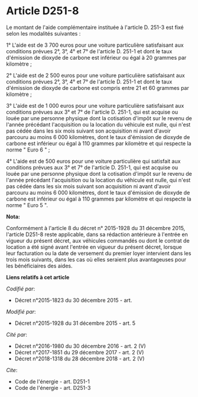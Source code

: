 # Article D251-8

Le montant de l'aide complémentaire instituée à l'article D. 251-3 est fixé selon les modalités suivantes : 

1° L'aide est de 3 700 euros pour une voiture particulière satisfaisant aux conditions prévues 2°, 3°, 4° et 7° de l'article
D. 251-1 et dont le taux d'émission de dioxyde de carbone est inférieur ou égal à 20 grammes par kilomètre ; 

2° L'aide est de 2 500 euros pour une voiture particulière satisfaisant aux conditions prévues 2°, 3°, 4° et 7° de l'article
D. 251-1 et dont le taux d'émission de dioxyde de carbone est compris entre 21 et 60 grammes par kilomètre ; 

3° L'aide est de 1 000 euros pour une voiture particulière satisfaisant aux conditions prévues aux 3° et 7° de l'article D.
251-1, qui est acquise ou louée par une personne physique dont la cotisation d'impôt sur le revenu de l'année précédant
l'acquisition ou la location du véhicule est nulle, qui n'est pas cédée dans les six mois suivant son acquisition ni avant
d'avoir parcouru au moins 6 000 kilomètres, dont le taux d'émission de dioxyde de carbone est inférieur ou égal à 110 grammes
par kilomètre et qui respecte la norme " Euro 6 " ; 

4° L'aide est de 500 euros pour une voiture particulière qui satisfait aux conditions prévues aux 3° et 7° de l'article D.
251-1, qui est acquise ou louée par une personne physique dont la cotisation d'impôt sur le revenu de l'année précédant
l'acquisition ou la location du véhicule est nulle, qui n'est pas cédée dans les six mois suivant son acquisition ni avant
d'avoir parcouru au moins 6 000 kilomètres, dont le taux d'émission de dioxyde de carbone est inférieur ou égal à 110 grammes
par kilomètre et qui respecte la norme " Euro 5 ".

**Nota:**

Conformément à l'article 8 du décret n° 2015-1928 du 31 décembre 2015, l'article D251-8 reste applicable, dans sa rédaction
antérieure à l'entrée en vigueur du présent décret, aux véhicules commandés ou dont le contrat de location a été signé avant
l'entrée en vigueur du présent décret, lorsque leur facturation ou la date de versement du premier loyer intervient dans les
trois mois suivants, dans les cas où elles seraient plus avantageuses pour les bénéficiaires des aides.

**Liens relatifs à cet article**

_Codifié par_:

  - Décret n°2015-1823 du 30 décembre 2015 - art.

_Modifié par_:

  - Décret n°2015-1928 du 31 décembre 2015 - art. 5

_Cité par_:

  - Décret n°2016-1980 du 30 décembre 2016 - art. 2 (V)
  - Décret n°2017-1851 du 29 décembre 2017 - art. 2 (V)
  - Décret n°2018-1318 du 28 décembre 2018 - art. 2 (V)

_Cite_:

  - Code de l'énergie - art. D251-1
  - Code de l'énergie - art. D251-3
